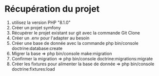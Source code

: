 # Récupération du projet 

1. utilisez la version PHP "8.1.0"
2. Créer un projet symfony 
3. Récupérer le projet existant sur git avec la commande Git Clone 
4. Créer un .env pour l'adapter au besoin
5. Créer une base de donnée avec la commande php bin/console doctrine:database:create
6. Migrer la base => php bin/console make:migration
7. Confirmer la migration => php bin/console doctrine:migrations:migrate
8. Créer les fixtures pour alimenter la base de donnée => php bin/console doctrine:fixtures:load
